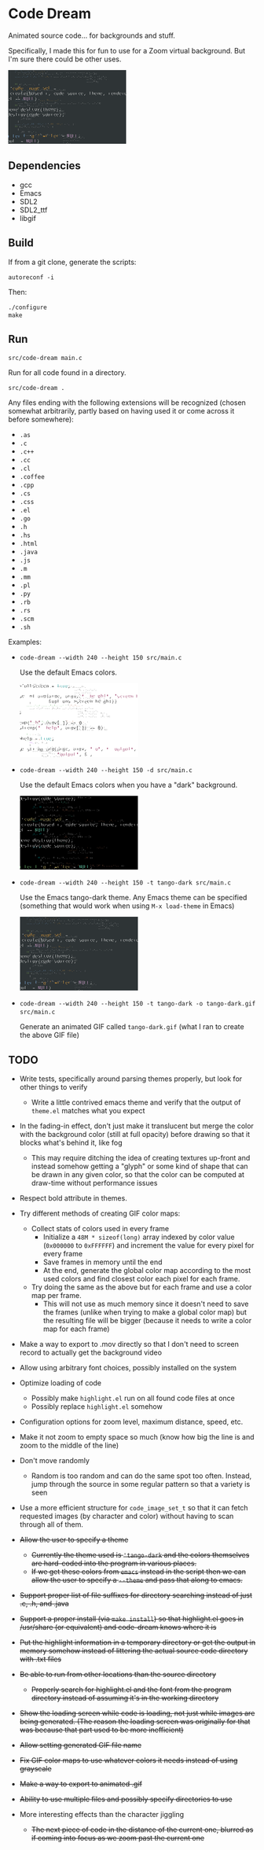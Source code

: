 Code Dream
==========

Animated source code... for backgrounds and stuff.

Specifically, I made this for fun to use for a Zoom virtual
background. But I'm sure there could be other uses.

![Animated GIF of program source using tango-dark theme](/tango-dark.gif)

Dependencies
------------

  - gcc
  - Emacs
  - SDL2
  - SDL2_ttf
  - libgif

Build
-----

If from a git clone, generate the scripts:

    autoreconf -i

Then:

    ./configure
    make

Run
---

    src/code-dream main.c

Run for all code found in a directory.

    src/code-dream .

Any files ending with the following extensions will be recognized
(chosen somewhat arbitrarily, partly based on having used it or come
across it before somewhere):

* `.as`
* `.c`
* `.c++`
* `.cc`
* `.cl`
* `.coffee`
* `.cpp`
* `.cs`
* `.css`
* `.el`
* `.go`
* `.h`
* `.hs`
* `.html`
* `.java`
* `.js`
* `.m`
* `.mm`
* `.pl`
* `.py`
* `.rb`
* `.rs`
* `.scm`
* `.sh`

Examples:

* `code-dream --width 240 --height 150 src/main.c`

    Use the default Emacs colors.

    ![Animated GIF of program source using default colors](/default.gif)

* `code-dream --width 240 --height 150 -d src/main.c`

    Use the default Emacs colors when you have a "dark" background.

    ![Animated GIF of program source using default dark colors](/default-dark.gif)

* `code-dream --width 240 --height 150 -t tango-dark src/main.c`

    Use the Emacs tango-dark theme. Any Emacs theme can be specified
    (something that would work when using `M-x load-theme` in Emacs)

    ![Animated GIF of program source using tango-dark theme](/tango-dark.gif)

* `code-dream --width 240 --height 150 -t tango-dark -o tango-dark.gif src/main.c`

    Generate an animated GIF called `tango-dark.gif` (what I ran to
    create the above GIF file)

TODO
----

* Write tests, specifically around parsing themes properly, but look
  for other things to verify
    * Write a little contrived emacs theme and verify that the output
      of `theme.el` matches what you expect

* In the fading-in effect, don't just make it translucent but merge
  the color with the background color (still at full opacity) before
  drawing so that it blocks what's behind it, like fog
    * This may require ditching the idea of creating textures up-front
      and instead somehow getting a "glyph" or some kind of shape that
      can be drawn in any given color, so that the color can be
      computed at draw-time without performance issues

* Respect bold attribute in themes.

* Try different methods of creating GIF color maps:
    * Collect stats of colors used in every frame
        * Initialize a `48M * sizeof(long)` array indexed by color value
          (`0x000000` to `0xFFFFFF`) and increment the value for every pixel
          for every frame
        * Save frames in memory until the end
        * At the end, generate the global color map according to the most
          used colors and find closest color each pixel for each frame.
    * Try doing the same as the above but for each frame and use a
      color map per frame.
        * This will not use as much memory since it doesn't need to save the
          frames (unlike when trying to make a global color map) but the
          resulting file will be bigger (because it needs to write a color
          map for each frame)

* Make a way to export to .mov directly so that I don't need to screen
  record to actually get the background video

* Allow using arbitrary font choices, possibly installed on the system

* Optimize loading of code
    * Possibly make `highlight.el` run on all found code files at once
    * Possibly replace `highlight.el` somehow

* Configuration options for zoom level, maximum distance, speed, etc.

* Make it not zoom to empty space so much (know how big the line is
  and zoom to the middle of the line)

* Don't move randomly
    * Random is too random and can do the same spot too
      often. Instead, jump through the source in some regular pattern
      so that a variety is seen

* Use a more efficient structure for `code_image_set_t` so that it can fetch
  requested images (by character and color) without having to scan through
  all of them.

* ~~Allow the user to specify a theme~~
    * ~~Currently the theme used is `'tango-dark` and the colors themselves
      are hard-coded into the program in various places.~~
    * ~~If we get these colors from `emacs` instead in the script then we
      can allow the user to specify a `--theme` and pass that along to
      emacs.~~

* ~~Support proper list of file suffixes for directory searching instead
  of just .c, .h, and .java~~

* ~~Support a proper install (via `make install`) so that highlight.el
  goes in /usr/share (or equivalent) and code-dream knows where it is~~

* ~~Put the highlight information in a temporary directory or get the
  output in memory somehow instead of littering the actual source code
  directory with .txt files~~

* ~~Be able to run from other locations than the source directory~~

    * ~~Properly search for highlight.el and the font from the program
      directory instead of assuming it's in the working directory~~

* ~~Show the loading screen while code is loading, not just while images
  are being generated. (The reason the loading screen was originally
  for that was because that part used to be more inefficient)~~

* ~~Allow setting generated GIF file name~~

* ~~Fix GIF color maps to use whatever colors it needs instead of using
  grayscale~~

* ~~Make a way to export to animated .gif~~

* ~~Ability to use multiple files and possibly specify directories to use~~

* More interesting effects than the character jiggling

    * ~~The next piece of code in the distance of the current one,
      blurred as if coming into focus as we zoom past the current one~~
